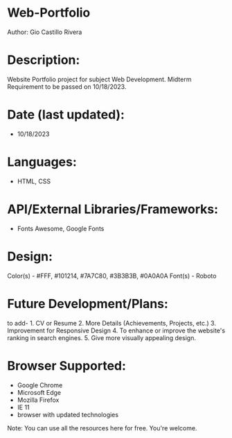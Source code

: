 # Web-Portfolio
Author: Gio Castillo Rivera

# Description: 
Website Portfolio project for subject Web Development. Midterm Requirement to be passed on 10/18/2023.

# Date (last updated):
- 10/18/2023

# Languages:
- HTML, CSS

# API/External Libraries/Frameworks:
- Fonts Awesome, Google Fonts

# Design:
Color(s) - #FFF, #101214, #7A7C80, #3B3B3B, #0A0A0A
Font(s) - Roboto

# Future Development/Plans:
to add-
	1. CV or Resume
	2. More Details (Achievements, Projects, etc.)
	3. Improvement for Responsive Design
	4. To enhance or improve the website's ranking in search engines.
	5. Give more visually appealing design.

# Browser Supported:
- Google Chrome
- Microsoft Edge
- Mozilla Firefox
- IE 11
- browser with updated technologies

Note: You can use all the resources here for free. You're welcome.
